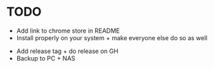 # TODO

- Add link to chrome store in README
- Install properly on your system + make everyone else do so as well
<!-- -->
- Add release tag + do release on GH
- Backup to PC + NAS
